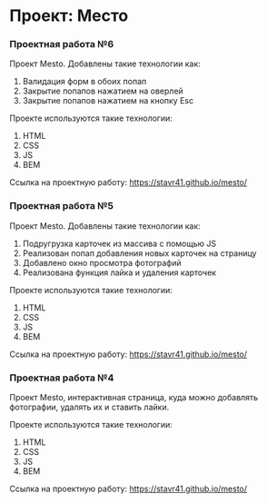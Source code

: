 # Проект: Место

### Проектная работа №6

Проект Mesto. Добавлены такие технологии как:
1. Валидация форм в обоих попап
2. Закрытие попапов нажатием на оверлей
3. Закрытие попапов нажатием на кнопку Esc

Проекте используются такие технологии:
1. HTML
2. CSS
3. JS
4. BEM

Ссылка на проектную работу: https://stavr41.github.io/mesto/
### Проектная работа №5

Проект Mesto. Добавлены такие технологии как:
1. Подругрузка карточек из массива с помощью JS
2. Реализован попап добавления новых карточек на страницу
3. Добавлено окно просмотра фотографий
4. Реализована функция лайка и удаления карточек

Проекте используются такие технологии:
1. HTML
2. CSS
3. JS
4. BEM

Ссылка на проектную работу: https://stavr41.github.io/mesto/

### Проектная работа №4

Проект Mesto, интерактивная страница, куда можно добавлять фотографии, удалять их и ставить лайки.

Проекте используются такие технологии:
1. HTML
2. CSS
3. JS
4. BEM

Ссылка на проектную работу: https://stavr41.github.io/mesto/


